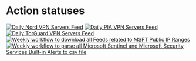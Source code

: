 # Action statuses
[![Daily Nord VPN Servers Feed](https://github.com/nekkron/PublicFeeds/actions/workflows/feed-vpn-nord.yml/badge.svg)](https://github.com/nekkron/PublicFeeds/actions/workflows/feed-vpn-nord.yml)
[![Daily PIA VPN Servers Feed](https://github.com/nekkron/PublicFeeds/actions/workflows/feed-vpn-pia.yml/badge.svg)](https://github.com/nekkron/PublicFeeds/actions/workflows/feed-vpn-pia.yml)
[![Daily TorGuard VPN Servers Feed](https://github.com/nekkron/PublicFeeds/actions/workflows/feed-vpn-torguard.yml/badge.svg)](https://github.com/nekkron/PublicFeeds/actions/workflows/feed-vpn-torguard.yml)
[![Weekly workflow to download all Feeds related to MSFT Public IP Ranges](https://github.com/nekkron/PublicFeeds/actions/workflows/feed-ip_ranges-microsoft.yml/badge.svg)](https://github.com/nekkron/PublicFeeds/actions/workflows/feed-ip_ranges-microsoft.yml)
[![Weekly workflow to parse all Microsoft Sentinel and Microsoft Security Services Built-in Alerts to csv file](https://github.com/nekkron/PublicFeeds/actions/workflows/feed-mitre-attackmap-weekly.yml/badge.svg)](https://github.com/nekkron/PublicFeeds/actions/workflows/feed-mitre-attackmap-weekly.yml)
